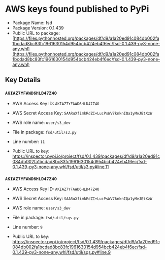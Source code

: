 # AWS keys found published to PyPi

* Package Name: fsd
* Package Version: 0.1.439
* Public URL to package: [https://files.pythonhosted.org/packages/df/d9/a1a20ed91c084db002fa1bcdad8bc83fc1961630154d954bcb424eb4f6ec/fsd-0.1.439-py3-none-any.whl](https://files.pythonhosted.org/packages/df/d9/a1a20ed91c084db002fa1bcdad8bc83fc1961630154d954bcb424eb4f6ec/fsd-0.1.439-py3-none-any.whl)

## Key Details

### `AKIAZ7YFAWD6HLD47Z4O`

* AWS Access Key ID: `AKIAZ7YFAWD6HLD47Z4O`
* AWS Secret Access Key: `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` 
* AWS role name: `user/s3_dev`
* File in package: `fsd/util/s3.py`
* Line number: `11`

* Public URL to key: https://inspector.pypi.io/project/fsd/0.1.439/packages/df/d9/a1a20ed91c084db002fa1bcdad8bc83fc1961630154d954bcb424eb4f6ec/fsd-0.1.439-py3-none-any.whl/fsd/util/s3.py#line.11



### `AKIAZ7YFAWD6HLD47Z4O`

* AWS Access Key ID: `AKIAZ7YFAWD6HLD47Z4O`
* AWS Secret Access Key: `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` 
* AWS role name: `user/s3_dev`
* File in package: `fsd/util/sqs.py`
* Line number: `9`

* Public URL to key: https://inspector.pypi.io/project/fsd/0.1.439/packages/df/d9/a1a20ed91c084db002fa1bcdad8bc83fc1961630154d954bcb424eb4f6ec/fsd-0.1.439-py3-none-any.whl/fsd/util/sqs.py#line.9


